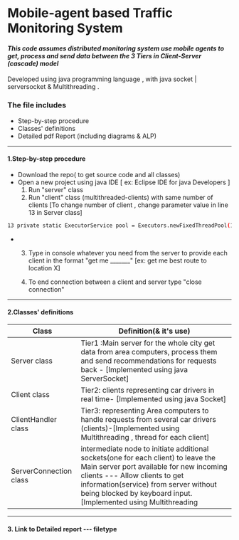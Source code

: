 # Mobile-agent based Traffic Monitoring System
#### _This code assumes distributed monitoring system use mobile agents to get, process and send data between the 3 Tiers in Client-Server (cascade) model_

Developed using java programming language , with java socket | serversocket & Multithreading .


### The file includes

- Step-by-step procedure
- Classes' definitions
- Detailed pdf Report (including diagrams & ALP) 

---
#### 1.Step-by-step procedure

- Download the repo( to get source code and all classes)
- Open a new project using java IDE [ ex: Eclipse IDE for java Developers ]
  1. Run "server" class
  2. Run "client" class (multithreaded-clients) with same number of clients
[To change number of client , change parameter value in line 13 in Server class]

```sh
13 private static ExecutorService pool = Executors.newFixedThreadPool(1);
```
-  3. Type in console whatever you need from the server to provide each client in the format "get me _______"
[ex: get me best route to location X]
    
   4. To end connection between a client and server type "close connection"
___

#### 2.Classes' definitions

| Class | Definition(& it's use) |
| ------ | ------ |
| Server class | Tier1 :Main server for the whole city get data from area computers, process them and send recommendations for requests back - [Implemented using java ServerSocket] |
| Client class | Tier2: clients representing car drivers in real time- [Implemented using java Socket] |
| ClientHandler class | Tier3: representing Area computers to handle requests from several car drivers (clients)-[Implemented using Multithreading , thread for each client] |
| ServerConnection class | intermediate node to initiate additional sockets(one for each client) to leave the Main server port available for new incoming clients --- Allow clients to get information(service) from server without being blocked by keyboard input. [Implemented using Multithreading |
---

#### 3. Link to Detailed report --- filetype <pdf>


